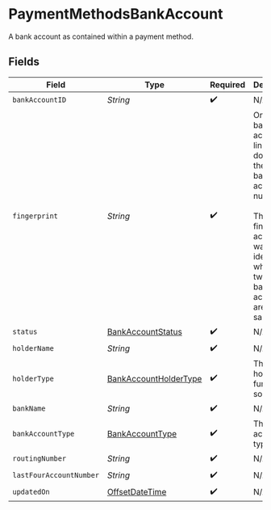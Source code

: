 # PaymentMethodsBankAccount

A bank account as contained within a payment method.


## Fields

| Field                                                                                                                                                                    | Type                                                                                                                                                                     | Required                                                                                                                                                                 | Description                                                                                                                                                              |
| ------------------------------------------------------------------------------------------------------------------------------------------------------------------------ | ------------------------------------------------------------------------------------------------------------------------------------------------------------------------ | ------------------------------------------------------------------------------------------------------------------------------------------------------------------------ | ------------------------------------------------------------------------------------------------------------------------------------------------------------------------ |
| `bankAccountID`                                                                                                                                                          | *String*                                                                                                                                                                 | :heavy_check_mark:                                                                                                                                                       | N/A                                                                                                                                                                      |
| `fingerprint`                                                                                                                                                            | *String*                                                                                                                                                                 | :heavy_check_mark:                                                                                                                                                       | Once the bank account is linked, we don't reveal the full bank account number.<br/><br/>The fingerprint acts as a way to identify whether two linked bank accounts are the same. |
| `status`                                                                                                                                                                 | [BankAccountStatus](../../models/components/BankAccountStatus.md)                                                                                                        | :heavy_check_mark:                                                                                                                                                       | N/A                                                                                                                                                                      |
| `holderName`                                                                                                                                                             | *String*                                                                                                                                                                 | :heavy_check_mark:                                                                                                                                                       | N/A                                                                                                                                                                      |
| `holderType`                                                                                                                                                             | [BankAccountHolderType](../../models/components/BankAccountHolderType.md)                                                                                                | :heavy_check_mark:                                                                                                                                                       | The type of holder on a funding source.                                                                                                                                  |
| `bankName`                                                                                                                                                               | *String*                                                                                                                                                                 | :heavy_check_mark:                                                                                                                                                       | N/A                                                                                                                                                                      |
| `bankAccountType`                                                                                                                                                        | [BankAccountType](../../models/components/BankAccountType.md)                                                                                                            | :heavy_check_mark:                                                                                                                                                       | The bank account type.                                                                                                                                                   |
| `routingNumber`                                                                                                                                                          | *String*                                                                                                                                                                 | :heavy_check_mark:                                                                                                                                                       | N/A                                                                                                                                                                      |
| `lastFourAccountNumber`                                                                                                                                                  | *String*                                                                                                                                                                 | :heavy_check_mark:                                                                                                                                                       | N/A                                                                                                                                                                      |
| `updatedOn`                                                                                                                                                              | [OffsetDateTime](https://docs.oracle.com/javase/8/docs/api/java/time/OffsetDateTime.html)                                                                                | :heavy_check_mark:                                                                                                                                                       | N/A                                                                                                                                                                      |